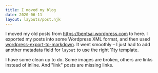 ```yaml
---
title: I moved my blog
date: 2020-06-11
layout: layouts/post.njk
---
```


I moved my old posts from https://bentsai.wordpress.com to here. I exported my posts into some Wordpress XML format, and then used [wordpress-export-to-markdown](https://github.com/lonekorean/wordpress-export-to-markdown). It went smoothly – I just had to add another metadata field for `layout` to use the right 11ty template.

I have some clean up to do. Some images are broken, others are links instead of inline. And "link" posts are missing links.

